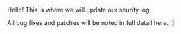 Hello! This is where we will update our seurity log,

All bug fixes and patches will be noted in full detail here. :]
